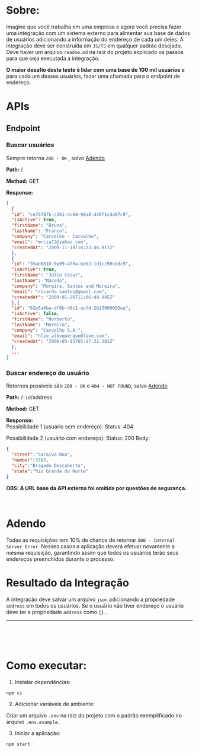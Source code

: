 # Sobre:

Imagine que você trabalha em uma empresa e agora você precisa fazer uma integração com
um sistema externo para alimentar sua base de dados de usuários adicionando a informação do endereço de cada um deles. A integração deve ser construída em `JS/TS` em qualquer padrão desejado. Deve haver um arquivo `readme.md` na raiz do projeto explicado os passos para que seja executada a integração.

**O maior desafio deste teste é lidar com uma base de 100 mil usuários** e para cada um desses usuários, fazer uma chamada para o endpoint de endereço.

# APIs
## Endpoint
### Buscar usuários

Sempre retorna `200 - OK` , salvo [Adendo](#Adendo)

**Path:** /

**Method:** GET

**Response:**
```json
[
  {
  "id": "ce7678fb-c361-4c68-98a8-d46f1cda97c9",
  "isActive": true,
  "firstName": "Bruna",
  "lastName": "Franco",
  "company": "Carvalho - Carvalho",
  "email": "mrcia72@yahoo.com",
  "createdAt": "2000-11-18T16:23:46.917Z"
  },
  {
  "id": "35ab0810-9a99-4f9a-be63-1d1cc99cb9c9",
  "isActive": true,
  "firstName": "Júlio César",
  "lastName": "Macedo",
  "company": "Moreira, Santos and Moreira",
  "email": "ricardo.santos@gmail.com",
  "createdAt": "2009-01-26T11:06:49.945Z"
  },{
  "id": "62e5a6ba-df0b-46c1-acfd-2b23609055ea",
  "isActive": false,
  "firstName": "Norberto",
  "lastName": "Moreira",
  "company": "Carvalho S.A.",
  "email": "hlio_albuquerque@live.com",
  "createdAt": "2006-05-15T05:17:22.381Z"
  },
  ...
]
```

### Buscar endereço do usuário

Retornos possíveis são `200 - OK` e `404 - NOT FOUND`, salvo [Adendo](#Adendo)

**Path:** /`:id`/address

**Method:** GET

**Response:** <br/>
Possibilidade 1 (usuário sem endereço): Status: 404

Possibilidade 2 (usuário com endereço): Status: 200 Body:
```json
{
  "street":"Saraiva Rua",
  "number":3385,
  "city":"Bragado Descoberto",
  "state":"Rio Grande do Norte"
}
```

**OBS: A URL base da API externa foi omitida por questões de segurança.**

<br/>

# Adendo

Todas as requisições tem 10% de chance de retornar `500 - Internal Server Error`.
Nesses casos a aplicação deverá efetuar novamente a mesma requisição, garantindo assim
que todos os usuários terão seus endereços preenchidos durante o processo.

# Resultado da Integração

A integração deve salvar um arquivo `json` adicionando a propriedade `address` em todos
os usuários. Se o usuário não tiver endereço o usuário deve ter a propriedade `address`
como `{}` .

---

<br/><br/><br/>

# Como executar:

1. Instalar dependências:
```
npm ci
```

2. Adicionar variáveis de ambiente:

Criar um arquivo `.env` na raiz do projeto com o padrão exemplificado no arquivo `.env.example`.

3. Iniciar a aplicação:
```
npm start
```
